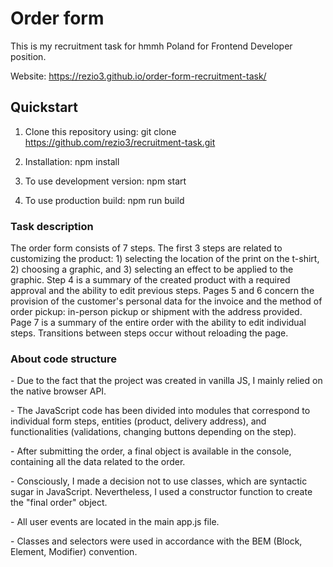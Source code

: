 # Order form

This is my recruitment task for hmmh Poland for Frontend Developer position.

Website: https://rezio3.github.io/order-form-recruitment-task/

## Quickstart

1. Clone this repository using:
   git clone https://github.com/rezio3/recruitment-task.git

2. Installation:
   npm install

3. To use development version:
   npm start

4. To use production build:
   npm run build

### Task description

The order form consists of 7 steps. The first 3 steps are related to customizing the product: 1) selecting the location of the print on the t-shirt, 2) choosing a graphic, and 3) selecting an effect to be applied to the graphic.
Step 4 is a summary of the created product with a required approval and the ability to edit previous steps. Pages 5 and 6 concern the provision of the customer's personal data for the invoice and the method of order pickup: in-person pickup or shipment with the address provided. Page 7 is a summary of the entire order with the ability to edit individual steps. Transitions between steps occur without reloading the page.

### About code structure

\- Due to the fact that the project was created in vanilla JS, I mainly relied on the native browser API.

\- The JavaScript code has been divided into modules that correspond to individual form steps, entities (product, delivery address), and functionalities (validations, changing buttons depending on the step).

\- After submitting the order, a final object is available in the console, containing all the data related to the order.

\- Consciously, I made a decision not to use classes, which are syntactic sugar in JavaScript. Nevertheless, I used a constructor function to create the "final order" object.

\- All user events are located in the main app.js file.

\- Classes and selectors were used in accordance with the BEM (Block, Element, Modifier) convention.
